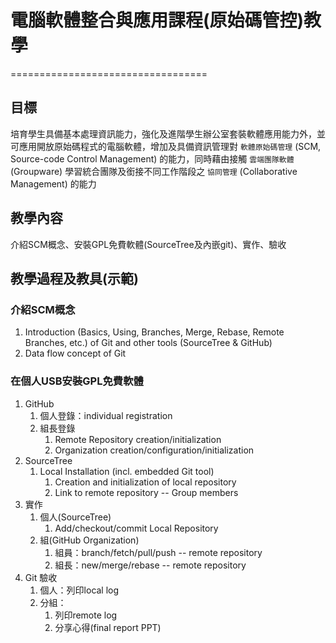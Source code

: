# 電腦軟體整合與應用課程(原始碼管控)教學
==================================
## 目標
培育學生具備基本處理資訊能力，強化及進階學生辦公室套裝軟體應用能力外，並可應用開放原始碼程式的電腦軟體，增加及具備資訊管理對 `軟體原始碼管理` (SCM, Source-code Control Management) 的能力，同時藉由接觸 `雲端團隊軟體` (Groupware) 學習統合團隊及銜接不同工作階段之 `協同管理` (Collaborative Management) 的能力

## 教學內容
介紹SCM概念、安裝GPL免費軟體(SourceTree及內嵌git)、實作、驗收

## 教學過程及教具(示範)
### 介紹SCM概念
1. Introduction (Basics, Using, Branches, Merge, Rebase, Remote Branches, etc.) of Git and other tools (SourceTree & GitHub)
2. Data flow concept of Git
### 在個人USB安裝GPL免費軟體
1. GitHub
	1. 個人登錄：individual registration
	2. 組長登錄
		1. Remote Repository creation/initialization
		2. Organization creation/configuration/initialization 
2. SourceTree
	1. Local Installation (incl. embedded Git tool)
		1. Creation and initialization of local repository
		2. Link to remote repository -- Group members
3. 實作
	1. 個人(SourceTree)
		1. Add/checkout/commit Local Repository
	2. 組(GitHub Organization)
		1. 組員：branch/fetch/pull/push -- remote repository
		2. 組長：new/merge/rebase -- remote repository
4. Git 驗收
	1. 個人：列印local log
	2. 分組：
		1. 列印remote log
		2. 分享心得(final report PPT)







